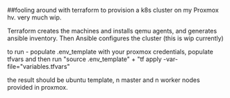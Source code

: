 ##fooling around with terraform to provision a k8s cluster on my Proxmox hv. very much wip.

Terraform creates the machines and installs qemu agents, and generates ansible inventory.
Then Ansible configures the cluster (this is wip currently)

to run - populate .env_template with your proxmox credentials, populate tfvars and then run "source .env_template" + "tf apply -var-file="variables.tfvars"

the result should be ubuntu template, n master and n worker nodes provided in proxmox. 
